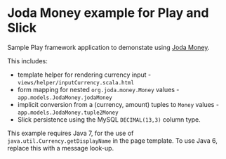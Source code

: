 # Joda Money example for Play and Slick

Sample Play framework application to demonstate using [Joda Money](http://joda-money.sourceforge.net).

This includes:

* template helper for rendering currency input - `views/helper/inputCurrency.scala.html`
* form mapping for nested `org.joda.money.Money` values - `app.models.JodaMoney.jodaMoney`
* implicit conversion from a (currency, amount) tuples to `Money` values - `app.models.JodaMoney.tuple2Money`
* Slick persistence using the MySQL `DECIMAL(13,3)` column type.

This example requires Java 7, for the use of `java.util.Currency.getDisplayName` in the page template. To use Java 6,
replace this with a message look-up.
